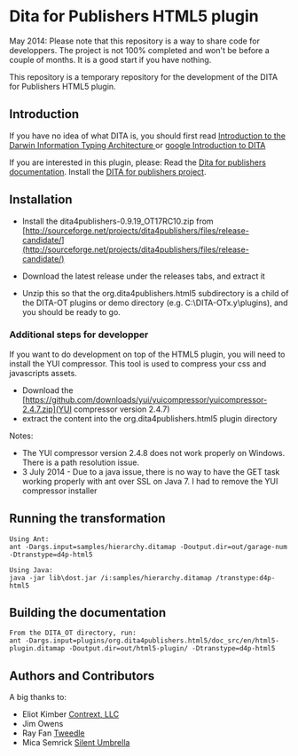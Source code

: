Dita for Publishers HTML5 plugin
================================

May 2014: Please note that this repository is a way to share code for developpers. The project is not 100% completed and won't be before a couple of months. It is a good start if you have nothing.

This repository is a temporary repository for the development of the DITA for Publishers HTML5 plugin.

Introduction
------------

If you have no idea of what DITA is, you should first read [Introduction to the Darwin Information Typing Architecture
](http://www.ibm.com/developerworks/library/x-dita1/) or [google Introduction to DITA](https://www.google.ca/?gfe_rd=cr&ei=w6zBUonhIqGC8QeXgoHABw#q=introduction+to+DITA)

If you are interested in this plugin, please:
Read the [Dita for publishers documentation](http://dita4publishers.sourceforge.net/d4p-user-guide/).
Install the [DITA for publishers project](http://sourceforge.net/projects/dita4publishers/).

Installation
------------

* Install the dita4publishers-0.9.19_OT17RC10.zip from [http://sourceforge.net/projects/dita4publishers/files/release-candidate/](http://sourceforge.net/projects/dita4publishers/files/release-candidate/)

* Download the latest release under the releases tabs, and extract it

* Unzip this so that the org.dita4publishers.html5 subdirectory
is a child of the DITA-OT plugins or demo directory (e.g. C:\DITA-OTx.y\plugins\), and
you should be ready to go.

### Additional steps for developper

If you want to do development on top of the HTML5 plugin, you will need to install the YUI compressor.
This tool is used to compress your css and javascripts assets.

* Download the   [https://github.com/downloads/yui/yuicompressor/yuicompressor-2.4.7.zip](YUI compressor version 2.4.7)
* extract the content into the org.dita4publishers.html5 plugin directory

Notes:

* The YUI compressor version 2.4.8 does not work properly on Windows. There is a path resolution issue.
* 3 July 2014 - Due to a java issue, there is no way to have the GET task working properly with ant over SSL on Java 7. I had to remove the YUI compressor installer

Running the transformation
--------------------------

    Using Ant:
    ant -Dargs.input=samples/hierarchy.ditamap -Doutput.dir=out/garage-num -Dtranstype=d4p-html5

    Using Java:
    java -jar lib\dost.jar /i:samples/hierarchy.ditamap /transtype:d4p-html5


Building the documentation
--------------------------

    From the DITA_OT directory, run:
    ant -Dargs.input=plugins/org.dita4publishers.html5/doc_src/en/html5-plugin.ditamap -Doutput.dir=out/html5-plugin/ -Dtranstype=d4p-html5

Authors and Contributors
------------------------
A big thanks to:

* Eliot Kimber [Contrext, LLC](http://contrext.com)
* Jim Owens
* Ray Fan [Tweedle](http://www.tweddle.com)
* Mica Semrick [Silent Umbrella](http://www.silentumbrella.com)

